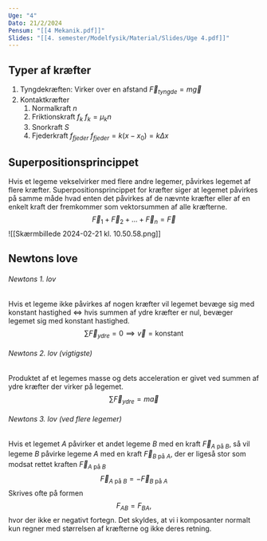 ```yaml
---
Uge: "4"
Dato: 21/2/2024
Pensum: "[[4 Mekanik.pdf]]"
Slides: "[[4. semester/Modelfysik/Material/Slides/Uge 4.pdf]]"
---
```

## Typer af kræfter 
1. Tyngdekræften:
		Virker over en afstand
		$\vec{F}_{tyngde}=m\vec{g}$
1. Kontaktkræfter
	1. Normalkraft $n$
	2. Friktionskraft $f_k$
		$f_k=\mu_kn$
	3. Snorkraft $S$
	4. Fjederkraft $f_{fjeder}$
		$f_{fjeder} = k(x-x_0)=k\Delta x$

## Superpositionsprincippet
Hvis et legeme vekselvirker med flere andre legemer, påvirkes legemet af flere kræfter. Superpositionsprincippet for kræfter siger at legemet påvirkes på samme måde hvad enten det påvirkes af de nævnte kræfter eller af en enkelt kraft der fremkommer som vektorsummen af alle kræfterne.
$$
\vec{F}_{1}+\vec{F}_{2}+\dots+\vec{F}_n=\vec{F}
$$
![[Skærmbillede 2024-02-21 kl. 10.50.58.png]]
## Newtons love

###### Newtons 1. lov
Hvis et legeme ikke påvirkes af nogen kræfter vil legemet bevæge sig med konstant hastighed $\Leftrightarrow$ hvis summen af ydre kræfter er nul, bevæger legemet sig med konstant hastighed.
$$
\sum \vec{F}_{ydre} = 0 \implies \vec{v} = \text{konstant}
$$
###### Newtons 2. lov (vigtigste)
Produktet af et legemes masse og dets acceleration er givet ved summen af ydre kræfter der virker på legemet.
$$
\sum \vec{F}_{ydre}=m \vec{a}
$$
###### Newtons 3. lov (ved flere legemer)
Hvis et legemet $A$ påvirker et andet legeme $B$ med en kraft $\vec{F}_{A \text{ på } B}$, så vil legeme $B$ påvirke legeme $A$ med en kraft $\vec{F}_{B \text{ på } A}$, der er ligeså stor som modsat rettet kraften $\vec{F}_{A \text{ på } B}$
$$
\vec{F}_{A \text{ på } B} = -\vec{F}_{B \text{ på } A}
$$
Skrives ofte på formen
$$
F_{AB}=F_{BA},
$$
hvor der ikke er negativt fortegn. Det skyldes, at vi i komposanter normalt kun regner med størrelsen af kræfterne og ikke deres retning.
